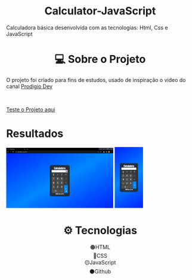 <h1 align="center">Calculator-JavaScript</h1>

<p>Calculadora básica desenvolvida com as tecnologias: Html, Css e JavaScript</p>

<h1 align="center">💻 Sobre o Projeto</h1>

<p>O projeto foi criado para fins de estudos, usado de inspiração o video do canal <a href="https://www.youtube.com/watch?v=RD1c4IhUe7Q" target="_blank"> Prodigio Dev</a></p>
<br>
<p><a href="https://calculator-js.bohr.io" target="_blank">Teste o Projeto aqui</a></p>
<h1>Resultados</h1>
<div>
  <img width="57%" src="https://github.com/M4theus13/Assets_Projects/blob/main/Calculator-JavaScript-Prints/print1.png" PC>
  <img width="15%" src="https://github.com/M4theus13/Assets_Projects/blob/main/Calculator-JavaScript-Prints/print2.png" mobile>
</div>
<h1 align="center"> ⚙ Tecnologias </h1>

<p align="center"> 🟠HTML<br/> 🔵CSS<br/> 🟡JavaScript<br/> ⚫Github</p>
